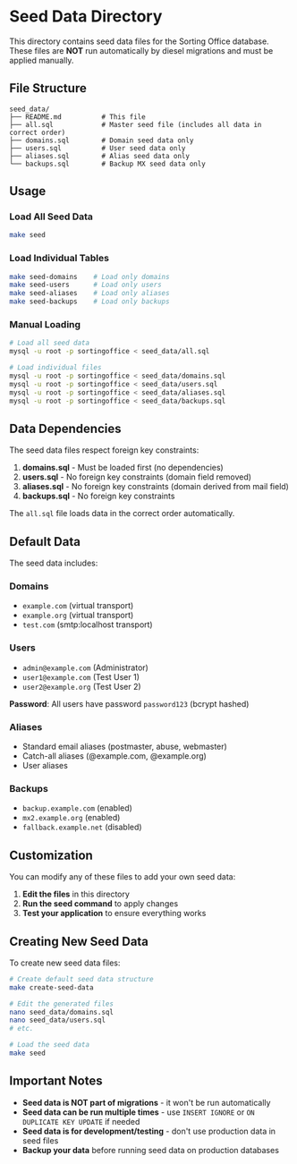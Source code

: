 # Seed Data Directory

This directory contains seed data files for the Sorting Office database. These files are **NOT** run automatically by diesel migrations and must be applied manually.

## File Structure

```
seed_data/
├── README.md          # This file
├── all.sql            # Master seed file (includes all data in correct order)
├── domains.sql        # Domain seed data only
├── users.sql          # User seed data only
├── aliases.sql        # Alias seed data only
└── backups.sql        # Backup MX seed data only
```

## Usage

### Load All Seed Data
```bash
make seed
```

### Load Individual Tables
```bash
make seed-domains    # Load only domains
make seed-users      # Load only users
make seed-aliases    # Load only aliases
make seed-backups    # Load only backups
```

### Manual Loading
```bash
# Load all seed data
mysql -u root -p sortingoffice < seed_data/all.sql

# Load individual files
mysql -u root -p sortingoffice < seed_data/domains.sql
mysql -u root -p sortingoffice < seed_data/users.sql
mysql -u root -p sortingoffice < seed_data/aliases.sql
mysql -u root -p sortingoffice < seed_data/backups.sql
```

## Data Dependencies

The seed data files respect foreign key constraints:

1. **domains.sql** - Must be loaded first (no dependencies)
2. **users.sql** - No foreign key constraints (domain field removed)
3. **aliases.sql** - No foreign key constraints (domain derived from mail field)
4. **backups.sql** - No foreign key constraints

The `all.sql` file loads data in the correct order automatically.

## Default Data

The seed data includes:

### Domains
- `example.com` (virtual transport)
- `example.org` (virtual transport)
- `test.com` (smtp:localhost transport)

### Users
- `admin@example.com` (Administrator)
- `user1@example.com` (Test User 1)
- `user2@example.org` (Test User 2)

**Password**: All users have password `password123` (bcrypt hashed)

### Aliases
- Standard email aliases (postmaster, abuse, webmaster)
- Catch-all aliases (@example.com, @example.org)
- User aliases

### Backups
- `backup.example.com` (enabled)
- `mx2.example.org` (enabled)
- `fallback.example.net` (disabled)

## Customization

You can modify any of these files to add your own seed data:

1. **Edit the files** in this directory
2. **Run the seed command** to apply changes
3. **Test your application** to ensure everything works

## Creating New Seed Data

To create new seed data files:

```bash
# Create default seed data structure
make create-seed-data

# Edit the generated files
nano seed_data/domains.sql
nano seed_data/users.sql
# etc.

# Load the seed data
make seed
```

## Important Notes

- **Seed data is NOT part of migrations** - it won't be run automatically
- **Seed data can be run multiple times** - use `INSERT IGNORE` or `ON DUPLICATE KEY UPDATE` if needed
- **Seed data is for development/testing** - don't use production data in seed files
- **Backup your data** before running seed data on production databases 
